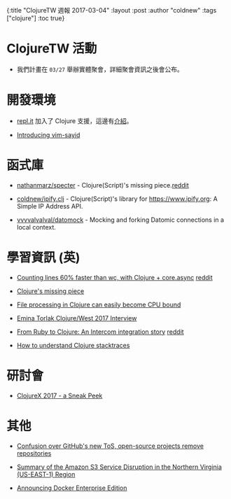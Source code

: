 {:title "ClojureTW 週報 2017-03-04"
:layout :post
:author "coldnew"
:tags  ["clojure"]
:toc true}

# ClojureTW 活動

* 我們計畫在 `03/27` 舉辦實體聚會，詳細聚會資訊之後會公布。

# 開發環境

* [repl.it](https://repl.it/languages/clojure) 加入了 Clojure 支援，這邊有[介紹](https://repl.it/site/blog/clojure)。

* [Introducing vim-sayid](http://arsenerei.com/blog/posts/2017-02-24-vim-sayid/)

# 函式庫

* [nathanmarz/specter](https://github.com/nathanmarz/specter) - Clojure(Script)'s missing piece.[reddit](https://www.reddit.com/r/Clojure/comments/5wy188/clojures_missing_piece_specter_10_release/)

* [coldnew/ipify.clj](https://github.com/coldnew/ipify.clj) - Clojure(Script)'s library for https://www.ipify.org: A Simple IP Address API.

* [vvvvalvalval/datomock](https://github.com/vvvvalvalval/datomock) - Mocking and forking Datomic connections in a local context.

# 學習資訊 (英)

* [Counting lines 60% faster than wc, with Clojure + core.async](https://medium.com/@atroche/counting-lines-60-faster-than-wc-with-clojure-core-async-1af4ce058884#.5hbus95cm) [reddit](https://www.reddit.com/r/Clojure/comments/5x2n47/counting_lines_60_faster_than_wc_with_clojure/)

* [Clojure's missing piece](http://nathanmarz.com/blog/clojures-missing-piece.html)

* [File processing in Clojure can easily become CPU bound](https://hackernoon.com/file-processing-in-clojure-can-easily-become-cpu-bound-3c1c38669daf#.h4g1g55ju)

* [Emina Torlak Clojure/West 2017 Interview](https://purelyfunctional.tv/uncategorized/emina-torlak-clojurewest-2017-interview/)

* [From Ruby to Clojure: An Intercom integration story](https://medium.com/intercom-developers/from-ruby-to-clojure-an-intercom-integration-story-e6042806a152#.3e2hcwh3n) [reddit](https://www.reddit.com/r/Clojure/comments/5wnl1d/how_weve_migrated_from_ruby_to_clojure_for_the/)

* [How to understand Clojure stacktraces](https://purelyfunctional.tv/article/wrangling-clojure-stacktraces/)

# 研討會

* [ClojureX 2017 - a Sneak Peek](http://jr0cket.co.uk/2017/02/clojureX-2017-sneak-peak.html)

# 其他

* [Confusion over GitHub's new ToS, open-source projects remove repositories](http://www.lieberbiber.de/2017/03/02/confusion-over-githubs-new-tos-open-source-projects-remove-repositories/)

* [Summary of the Amazon S3 Service Disruption in the Northern Virginia (US-EAST-1) Region](https://aws.amazon.com/tw/message/41926/)

* [Announcing Docker Enterprise Edition](https://blog.docker.com/2017/03/docker-enterprise-edition/)